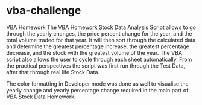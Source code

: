 # vba-challenge
VBA Homework
The VBA Homework Stock Data Analysis Script allows to go through the yearly changes, the price percent change for the year, and the total volume traded for that year. It will then sort through the calculated data and determine the greatest percentage increase, the greatest percentage decrease, and the stock with the greatest volume of the year. The VBA script also allows the user to  cycle through each sheet automatically.
From the practical perspectives the script was first run through the Test Data, after that through real life Stock Data.

The color formatting in Developer mode was  done as well to visualise the yearly change and yearly percentage change required in the main part of VBA Stock Data Homework.

